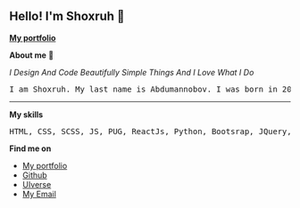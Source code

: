 ## Hello! I'm Shoxruh 👋

**[My portfolio](https://king-shox.vercel.app/front)**

**About me** 📝

_I Design And Code Beautifully Simple Things And I Love What I Do_

<pre>
I am Shoxruh. My last name is Abdumannobov. I was born in 2008 year. I'm Tajik. I can speak Russian, Uzbekish, Englishish. I live in Uzbekistan in Angren. I was finishing an IT course. Experience as a Junior, front-end developer.
</pre>

---

**My skills**

<pre>
HTML, CSS, SCSS, JS, PUG, ReactJs, Python, Bootsrap, JQuery, Redux, react-tool-kit, Express. Node.js
</pre>

**Find me on**

* [My portfolio](https://king-shox.vercel.app/front)
* [Github](https://github.com/Shoh2008)
* [UIverse](https://uiverse.io/profile/Shoh2008)
* [My Email](https://mailto:my.accaunta2008@gmail.com)